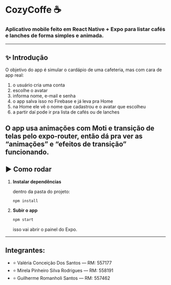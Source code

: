 # CozyCoffe ☕️

### Aplicativo mobile feito em **React Native + Expo** para listar cafés e lanches de forma simples e animada.  
---

## ✨ Introdução

O objetivo do app é simular o cardápio de uma cafeteria, mas com cara de app real:

1. o usuário cria uma conta
2. escolhe o avatar
3. informa nome, e-mail e senha
4. o app salva isso no Firebase e já leva pra Home
5. na Home ele vê o nome que cadastrou e o avatar que escolheu
6. a partir daí pode ir pra lista de cafés ou de lanches

O app usa animações com **Moti** e transição de telas pelo **expo-router**, então dá pra ver as “animações” e “efeitos de transição” funcionando.
---

## ▶️ Como rodar

1. **Instalar dependências**

   dentro da pasta do projeto:

   ```bash
   npm install
   ```

2. **Subir o app**

   ```bash
   npm start
   ```

   isso vai abrir o painel do Expo.
---
## Integrantes: 
- ⭐️ Valéria Conceição Dos Santos — RM: 557177
- ⭐️ Mirela Pinheiro Silva Rodrigues — RM: 558191
- ⭐️ Guilherme Romanholi Santos — RM: 557462
